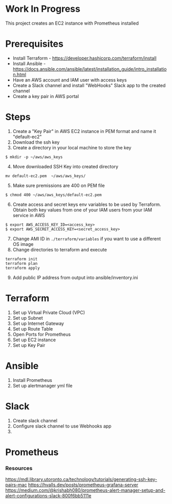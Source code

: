 # Work In Progress
This project creates an EC2 instance with Prometheus installed

# Prerequisites

- Install Terraform - https://developer.hashicorp.com/terraform/install
- Install Ansible - https://docs.ansible.com/ansible/latest/installation_guide/intro_installation.html
- Have an AWS account and IAM user with access keys
- Create a Slack channel and install "WebHooks" Slack app to the created channel
- Create a key pair in AWS portal

# Steps

1. Create a "Key Pair" in AWS EC2 instance in PEM format and name it "default-ec2"
2. Download the ssh key
3. Create a directory in your local machine to store the key 
```
$ mkdir -p ~/aws/aws_keys
```
4. Move downloaded SSH Key into created directory
```
mv default-ec2.pem  ~/aws/aws_keys/
```
5. Make sure premissions are 400 on PEM file
```
$ chmod 400 ~/aws/aws_keys/default-ec2.pem
```
6. Create access and secret keys env variables to be used by Terraform. Obtain both key values from one of your IAM users from your IAM service in AWS

```
$ export AWS_ACCESS_KEY_ID=<access_key>
$ export AWS_SECRET_ACCESS_KEY=<secret_access_key>
```
7. Change AMI ID in `./terraform/variables` if you want to use a different OS image
8. Change directories to terraform and execute
```
terraform init
terraform plan
terraform apply
```
9. Add public IP address from output into ansible/inventory.ini


# Terraform
1. Set up Virtual Private Cloud (VPC)
2. Set up Subnet
3. Set up Internet Gateway
4. Set up Route Table
5. Open Ports for Prometheus
6. Set up EC2 instance
7. Set up Key Pair

# Ansible
1. Install Prometheus
2. Set up alertmanager yml file

# Slack
1. Create slack channel
2. Configure slack channel to use Webhooks app
3. 

# Prometheus

### Resources
https://mdl.library.utoronto.ca/technology/tutorials/generating-ssh-key-pairs-mac
https://hvalls.dev/posts/prometheus-grafana-server
https://medium.com/@krishabh080/prometheus-alert-manager-setup-and-alert-configurations-slack-800f6bb5111e
